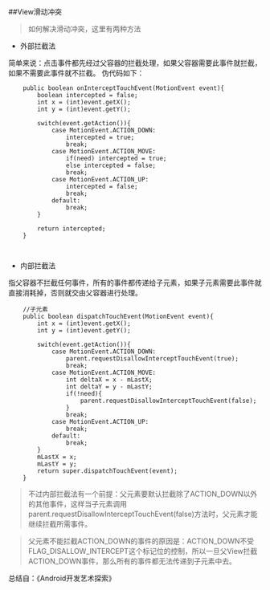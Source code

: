 ##View滑动冲突

>如何解决滑动冲突，这里有两种方法
    
- 外部拦截法

简单来说：点击事件都先经过父容器的拦截处理，如果父容器需要此事件就拦截，如果不需要此事件就不拦截。
伪代码如下：

```
    public boolean onInterceptTouchEvent(MotionEvent event){
        boolean intercepted = false;
        int x = (int)event.getX();
        int y = (int)event.getY();
        
        switch(event.getAction()){
            case MotionEvent.ACTION_DOWN:
                intercepted = true;
                break;
            case MotionEvent.ACTION_MOVE:
                if(need) intercepted = true; 
                else intercepted = false;
                break;
            case MotionEvent.ACTION_UP:
                intercepted = false;
                break;
            default:
                break;
        }
        
        return intercepted;
    }
    
    
```

- 内部拦截法

指父容器不拦截任何事件，所有的事件都传递给子元素，如果子元素需要此事件就直接消耗掉，否则就交由父容器进行处理。

```
    //子元素
    public boolean dispatchTouchEvent(MotionEvent event){
        int x = (int)event.getX();
        int y = (int)event.getY();
        
        switch(event.getAction()){
            case MotionEvent.ACTION_DOWN:
                parent.requestDisallowInterceptTouchEvent(true);
                break;
            case MotionEvent.ACTION_MOVE:
                int deltaX = x - mLastX;
                int deltaY = y - mLastY;
                if(!need){
                    parent.requestDisallowInterceptTouchEvent(false);
                }
                break;
            case MotionEvent.ACTION_UP:
                break;
            default:
                break;
        }
        mLastX = x;
        mLastY = y;    
        return super.dispatchTouchEvent(event);
    }
```

>不过内部拦截法有一个前提：父元素要默认拦截除了ACTION_DOWN以外的其他事件，这样当子元素调用parent.requestDisallowInterceptTouchEvent(false)方法时，父元素才能继续拦截所需事件。

>父元素不能拦截ACTION_DOWN的事件的原因是：ACTION_DOWN不受FLAG_DISALLOW_INTERCEPT这个标记位的控制，所以一旦父View拦截ACTION_DOWN事件，那么所有的事件都无法传递到子元素中去。

总结自：《Android开发艺术探索》







